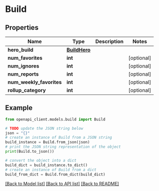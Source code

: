 # Build


## Properties

Name | Type | Description | Notes
------------ | ------------- | ------------- | -------------
**hero_build** | [**BuildHero**](BuildHero.md) |  | 
**num_favorites** | **int** |  | [optional] 
**num_ignores** | **int** |  | [optional] 
**num_reports** | **int** |  | [optional] 
**num_weekly_favorites** | **int** |  | [optional] 
**rollup_category** | **int** |  | [optional] 

## Example

```python
from openapi_client.models.build import Build

# TODO update the JSON string below
json = "{}"
# create an instance of Build from a JSON string
build_instance = Build.from_json(json)
# print the JSON string representation of the object
print(Build.to_json())

# convert the object into a dict
build_dict = build_instance.to_dict()
# create an instance of Build from a dict
build_from_dict = Build.from_dict(build_dict)
```
[[Back to Model list]](../README.md#documentation-for-models) [[Back to API list]](../README.md#documentation-for-api-endpoints) [[Back to README]](../README.md)


